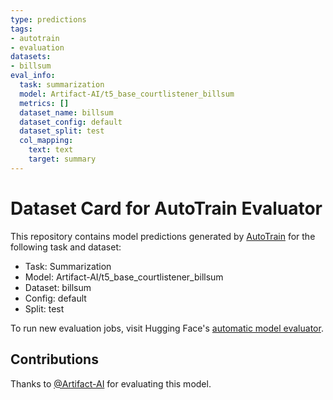 ```yaml
---
type: predictions
tags:
- autotrain
- evaluation
datasets:
- billsum
eval_info:
  task: summarization
  model: Artifact-AI/t5_base_courtlistener_billsum
  metrics: []
  dataset_name: billsum
  dataset_config: default
  dataset_split: test
  col_mapping:
    text: text
    target: summary
---
```

# Dataset Card for AutoTrain Evaluator

This repository contains model predictions generated by [AutoTrain](https://huggingface.co/autotrain) for the following task and dataset:

* Task: Summarization
* Model: Artifact-AI/t5_base_courtlistener_billsum
* Dataset: billsum
* Config: default
* Split: test

To run new evaluation jobs, visit Hugging Face's [automatic model evaluator](https://huggingface.co/spaces/autoevaluate/model-evaluator).

## Contributions

Thanks to [@Artifact-AI](https://huggingface.co/Artifact-AI) for evaluating this model.